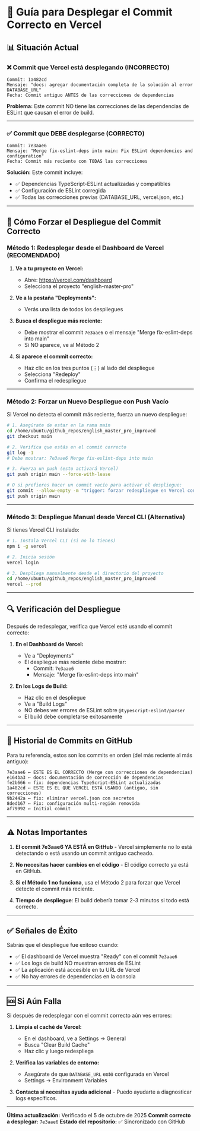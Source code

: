 # 🚀 Guía para Desplegar el Commit Correcto en Vercel

## 📊 Situación Actual

### ❌ Commit que Vercel está desplegando (INCORRECTO)
```
Commit: 1a482cd
Mensaje: "docs: agregar documentación completa de la solución al error DATABASE_URL"
Fecha: Commit antiguo ANTES de las correcciones de dependencias
```

**Problema:** Este commit NO tiene las correcciones de las dependencias de ESLint que causan el error de build.

---

### ✅ Commit que DEBE desplegarse (CORRECTO)
```
Commit: 7e3aae6
Mensaje: "Merge fix-eslint-deps into main: Fix ESLint dependencies and configuration"
Fecha: Commit más reciente con TODAS las correcciones
```

**Solución:** Este commit incluye:
- ✅ Dependencias TypeScript-ESLint actualizadas y compatibles
- ✅ Configuración de ESLint corregida
- ✅ Todas las correcciones previas (DATABASE_URL, vercel.json, etc.)

---

## 🔧 Cómo Forzar el Despliegue del Commit Correcto

### Método 1: Redesplegar desde el Dashboard de Vercel (RECOMENDADO)

1. **Ve a tu proyecto en Vercel:**
   - Abre: https://vercel.com/dashboard
   - Selecciona el proyecto "english-master-pro"

2. **Ve a la pestaña "Deployments":**
   - Verás una lista de todos los despliegues

3. **Busca el despliegue más reciente:**
   - Debe mostrar el commit `7e3aae6` o el mensaje "Merge fix-eslint-deps into main"
   - Si NO aparece, ve al Método 2

4. **Si aparece el commit correcto:**
   - Haz clic en los tres puntos (⋮) al lado del despliegue
   - Selecciona "Redeploy"
   - Confirma el redespliegue

---

### Método 2: Forzar un Nuevo Despliegue con Push Vacío

Si Vercel no detecta el commit más reciente, fuerza un nuevo despliegue:

```bash
# 1. Asegúrate de estar en la rama main
cd /home/ubuntu/github_repos/english_master_pro_improved
git checkout main

# 2. Verifica que estás en el commit correcto
git log -1
# Debe mostrar: 7e3aae6 Merge fix-eslint-deps into main

# 3. Fuerza un push (esto activará Vercel)
git push origin main --force-with-lease

# O si prefieres hacer un commit vacío para activar el despliegue:
git commit --allow-empty -m "trigger: forzar redespliegue en Vercel con commit 7e3aae6"
git push origin main
```

---

### Método 3: Despliegue Manual desde Vercel CLI (Alternativa)

Si tienes Vercel CLI instalado:

```bash
# 1. Instala Vercel CLI (si no lo tienes)
npm i -g vercel

# 2. Inicia sesión
vercel login

# 3. Despliega manualmente desde el directorio del proyecto
cd /home/ubuntu/github_repos/english_master_pro_improved
vercel --prod
```

---

## 🔍 Verificación del Despliegue

Después de redesplegar, verifica que Vercel esté usando el commit correcto:

1. **En el Dashboard de Vercel:**
   - Ve a "Deployments"
   - El despliegue más reciente debe mostrar:
     - Commit: `7e3aae6`
     - Mensaje: "Merge fix-eslint-deps into main"

2. **En los Logs de Build:**
   - Haz clic en el despliegue
   - Ve a "Build Logs"
   - NO debes ver errores de ESLint sobre `@typescript-eslint/parser`
   - El build debe completarse exitosamente

---

## 📝 Historial de Commits en GitHub

Para tu referencia, estos son los commits en orden (del más reciente al más antiguo):

```
7e3aae6 ← ESTE ES EL CORRECTO (Merge con correcciones de dependencias)
e164ba3 ← docs: documentación de corrección de dependencias
fe2b666 ← fix: dependencias TypeScript-ESLint actualizadas
1a482cd ← ESTE ES EL QUE VERCEL ESTÁ USANDO (antiguo, sin correcciones)
9b2442a ← fix: eliminar vercel.json con secretos
8ded167 ← Fix: configuración multi-región removida
af79992 ← Initial commit
```

---

## ⚠️ Notas Importantes

1. **El commit 7e3aae6 YA ESTÁ en GitHub** - Vercel simplemente no lo está detectando o está usando un commit antiguo cacheado.

2. **No necesitas hacer cambios en el código** - El código correcto ya está en GitHub.

3. **Si el Método 1 no funciona**, usa el Método 2 para forzar que Vercel detecte el commit más reciente.

4. **Tiempo de despliegue**: El build debería tomar 2-3 minutos si todo está correcto.

---

## ✅ Señales de Éxito

Sabrás que el despliegue fue exitoso cuando:

- ✅ El dashboard de Vercel muestra "Ready" con el commit `7e3aae6`
- ✅ Los logs de build NO muestran errores de ESLint
- ✅ La aplicación está accesible en tu URL de Vercel
- ✅ No hay errores de dependencias en la consola

---

## 🆘 Si Aún Falla

Si después de redesplegar con el commit correcto aún ves errores:

1. **Limpia el caché de Vercel:**
   - En el dashboard, ve a Settings → General
   - Busca "Clear Build Cache"
   - Haz clic y luego redespliega

2. **Verifica las variables de entorno:**
   - Asegúrate de que `DATABASE_URL` esté configurada en Vercel
   - Settings → Environment Variables

3. **Contacta si necesitas ayuda adicional** - Puedo ayudarte a diagnosticar logs específicos.

---

**Última actualización:** Verificado el 5 de octubre de 2025
**Commit correcto a desplegar:** `7e3aae6`
**Estado del repositorio:** ✅ Sincronizado con GitHub
